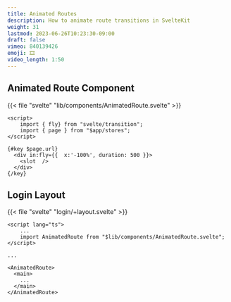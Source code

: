 ```yaml
---
title: Animated Routes
description: How to animate route transitions in SvelteKit
weight: 31
lastmod: 2023-06-26T10:23:30-09:00
draft: false
vimeo: 840139426
emoji: 🎞️
video_length: 1:50
---
```


## Animated Route Component

{{< file "svelte" "lib/components/AnimatedRoute.svelte" >}}
```svelte
<script>
    import { fly} from "svelte/transition";
    import { page } from "$app/stores";
</script>

{#key $page.url}
  <div in:fly={{  x:'-100%', duration: 500 }}>
    <slot  />
  </div>
{/key}
```

## Login Layout

{{< file "svelte" "login/+layout.svelte" >}}
```svelte
<script lang="ts">
    ...
    import AnimatedRoute from "$lib/components/AnimatedRoute.svelte";
</script>

...

<AnimatedRoute>
  <main>
    ...
  </main>
</AnimatedRoute>
```
